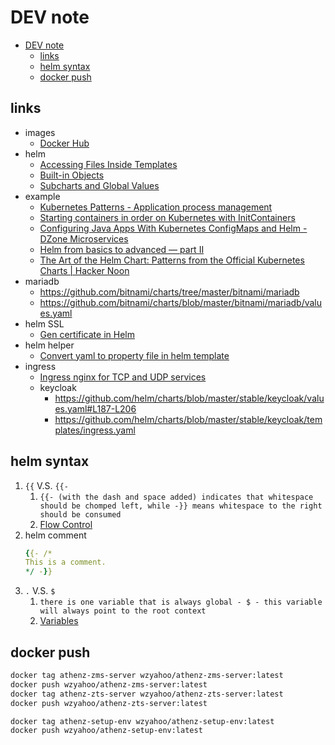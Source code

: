 
<a id="markdown-dev-note" name="dev-note"></a>
# DEV note

<!-- TOC -->

- [DEV note](#dev-note)
    - [links](#links)
    - [helm syntax](#helm-syntax)
    - [docker push](#docker-push)

<!-- /TOC -->

<a id="markdown-links" name="links"></a>
## links

- images
    - [Docker Hub](https://hub.docker.com/repositories)
- helm
    - [Accessing Files Inside Templates](https://helm.sh/docs/chart_template_guide/accessing_files/)
    - [Built-in Objects](https://helm.sh/docs/chart_template_guide/builtin_objects/#helm)
    - [Subcharts and Global Values](https://helm.sh/docs/chart_template_guide/subcharts_and_globals/)
- example
    - [Kubernetes Patterns - Application process management](https://www.magalix.com/blog/kubernetes-patterns-application-process-management-1)
    - [Starting containers in order on Kubernetes with InitContainers](https://medium.com/@xcoulon/initializing-containers-in-order-with-kubernetes-18173b9cc222)
    - [Configuring Java Apps With Kubernetes ConfigMaps and Helm - DZone Microservices](https://dzone.com/articles/configuring-java-apps-with-kubernetes-configmaps-a)
    - [Helm from basics to advanced — part II](https://banzaicloud.com/blog/creating-helm-charts-part-2/)
    - [The Art of the Helm Chart: Patterns from the Official Kubernetes Charts | Hacker Noon](https://hackernoon.com/the-art-of-the-helm-chart-patterns-from-the-official-kubernetes-charts-8a7cafa86d12)
- mariadb
    - https://github.com/bitnami/charts/tree/master/bitnami/mariadb
    - https://github.com/bitnami/charts/blob/master/bitnami/mariadb/values.yaml
- helm SSL
    - [Gen certificate in Helm](https://medium.com/nuvo-group-tech/move-your-certs-to-helm-4f5f61338aca)
- helm helper
    - [Convert yaml to property file in helm template](https://stackoverflow.com/questions/60184221/convert-yaml-to-property-file-in-helm-template)
- ingress
    - [Ingress nginx for TCP and UDP services](https://minikube.sigs.k8s.io/docs/tutorials/nginx_tcp_udp_ingress/)
    - keycloak
        - https://github.com/helm/charts/blob/master/stable/keycloak/values.yaml#L187-L206
        - https://github.com/helm/charts/blob/master/stable/keycloak/templates/ingress.yaml




<a id="markdown-helm-syntax" name="helm-syntax"></a>
## helm syntax

1. `{{` V.S. `{{-`
    1. `{{- (with the dash and space added) indicates that whitespace should be chomped left, while -}} means whitespace to the right should be consumed`
    1. [Flow Control](https://helm.sh/docs/chart_template_guide/control_structures/#controlling-whitespace)
1. helm comment
    ```yaml
    {{- /*
    This is a comment.
    */ -}}
    ```
1. `.` V.S. `$`
    1. `there is one variable that is always global - $ - this variable will always point to the root context`
    1. [Variables](https://helm.sh/docs/chart_template_guide/variables/)

<a id="markdown-docker-push" name="docker-push"></a>
## docker push

```bash
docker tag athenz-zms-server wzyahoo/athenz-zms-server:latest
docker push wzyahoo/athenz-zms-server:latest
docker tag athenz-zts-server wzyahoo/athenz-zts-server:latest
docker push wzyahoo/athenz-zts-server:latest

docker tag athenz-setup-env wzyahoo/athenz-setup-env:latest
docker push wzyahoo/athenz-setup-env:latest
```
